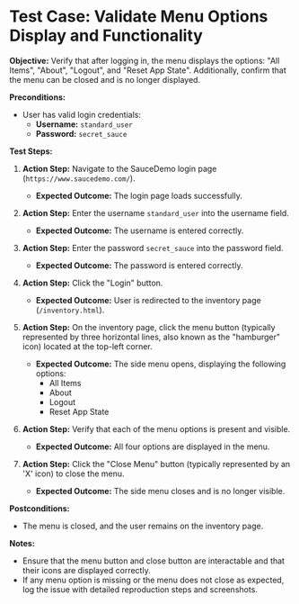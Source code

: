 # Test Case: Validate Menu Options Display and Functionality

**Objective:** Verify that after logging in, the menu displays the options: "All Items", "About", "Logout", and "Reset App State". Additionally, confirm that the menu can be closed and is no longer displayed.

**Preconditions:**

- User has valid login credentials:
  - **Username:** `standard_user`
  - **Password:** `secret_sauce`

**Test Steps:**

1. **Action Step:** Navigate to the SauceDemo login page (`https://www.saucedemo.com/`).

   - **Expected Outcome:** The login page loads successfully.

2. **Action Step:** Enter the username `standard_user` into the username field.

   - **Expected Outcome:** The username is entered correctly.

3. **Action Step:** Enter the password `secret_sauce` into the password field.

   - **Expected Outcome:** The password is entered correctly.

4. **Action Step:** Click the "Login" button.

   - **Expected Outcome:** User is redirected to the inventory page (`/inventory.html`).

5. **Action Step:** On the inventory page, click the menu button (typically represented by three horizontal lines, also known as the "hamburger" icon) located at the top-left corner.

   - **Expected Outcome:** The side menu opens, displaying the following options:
     - All Items
     - About
     - Logout
     - Reset App State

6. **Action Step:** Verify that each of the menu options is present and visible.

   - **Expected Outcome:** All four options are displayed in the menu.

7. **Action Step:** Click the "Close Menu" button (typically represented by an 'X' icon) to close the menu.
   - **Expected Outcome:** The side menu closes and is no longer visible.

**Postconditions:**

- The menu is closed, and the user remains on the inventory page.

**Notes:**

- Ensure that the menu button and close button are interactable and that their icons are displayed correctly.
- If any menu option is missing or the menu does not close as expected, log the issue with detailed reproduction steps and screenshots.
